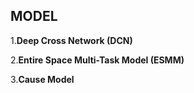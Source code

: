 ## MODEL

1.**Deep Cross Network (DCN)**

2.**Entire Space Multi-Task Model (ESMM)**

3.**Cause Model**

